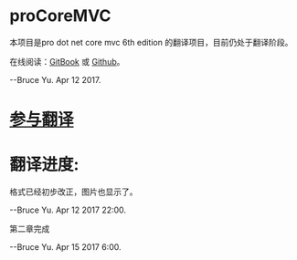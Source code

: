 # proCoreMVC
本项目是pro dot net core mvc 6th edition 的翻译项目，目前仍处于翻译阶段。

在线阅读：[GitBook](https://yuhon.gitbooks.io/pro-net-core-mvc-6th/) 或 [Github](https://github.com/yuhongw/proCoreMVC)。

--Bruce Yu.  Apr 12 2017.
# [参与翻译](contribute.md)

# 翻译进度:
格式已经初步改正，图片也显示了。

--Bruce Yu.  Apr 12 2017 22:00.

第二章完成

--Bruce Yu.  Apr 15 2017 6:00.